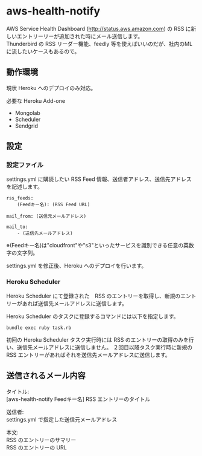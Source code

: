 # aws-health-notify

AWS Service Health Dashboard (http://status.aws.amazon.com) の RSS に新しいエントリーリーが追加された時にメール送信します。  
Thunderbird の RSS リーダー機能、feedly 等を使えばいいのだが、社内のMLに流したいケースもあるので。  

## 動作環境

現状 Heroku へのデプロイのみ対応。 
  
必要な Heroku Add-one

* Mongolab
* Scheduler
* Sendgrid
  
## 設定

### 設定ファイル

settings.yml に購読したい RSS Feed 情報、送信者アドレス、送信先アドレスを記述します。

    rss_feeds:
        (Feedキー名): (RSS Feed URL)
    
    mail_from: (送信元メールアドレス)
    
    mail_to:
        - (送信先メールアドレス)

※(Feedキー名)は"cloudfront"や"s3"といったサービスを識別できる任意の英数字の文字列。
  
settings.yml を修正後、Heroku へのデプロイを行います。

### Heroku Scheduler

Heroku Scheduler にて登録された　RSS のエントリーを取得し、新規のエントリーがあれば送信先メールアドレスに送信します。  
  
Heroku Scheduler のタスクに登録するコマンドには以下を指定します。

    bundle exec ruby task.rb

初回の Heroku Scheduler タスク実行時には RSS のエントリーの取得のみを行い、送信先メールアドレスに送信しません。
２回目以降タスク実行時に新規の RSS エントリーがあればそれを送信先メールアドレスに送信します。

## 送信されるメール内容

タイトル:  
[aws-health-notify Feedキー名] RSS エントリーのタイトル  

送信者:  
settings.yml で指定した送信元メールアドレス  
  
本文:  
RSS のエントリーのサマリー  
RSS のエントリーの URL
